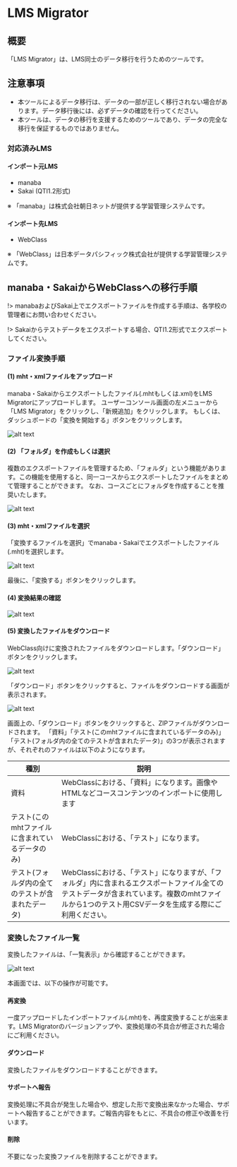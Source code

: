 # LMS Migrator

## 概要

「LMS Migrator」は、LMS同士のデータ移行を行うためのツールです。

## 注意事項

* 本ツールによるデータ移行は、データの一部が正しく移行されない場合があります。データ移行後には、必ずデータの確認を行ってください。
* 本ツールは、データの移行を支援するためのツールであり、データの完全な移行を保証するものではありません。

### 対応済みLMS

#### インポート元LMS

* manaba
* Sakai (QTI1.2形式)

※ 「manaba」は株式会社朝日ネットが提供する学習管理システムです。

#### インポート先LMS

* WebClass

※ 「WebClass」は日本データパシフィック株式会社が提供する学習管理システムです。

## manaba・SakaiからWebClassへの移行手順

!> manabaおよびSakai上でエクスポートファイルを作成する手順は、各学校の管理者にお問い合わせください。

!> Sakaiからテストデータをエクスポートする場合、QTI1.2形式でエクスポートしてください。

### ファイル変換手順

#### (1) mht・xmlファイルをアップロード

manaba・Sakaiからエクスポートしたファイル(.mhtもしくは.xml)をLMS Migratorにアップロードします。
ユーザーコンソール画面の左メニューから「LMS Migrator」をクリックし、「新規追加」をクリックします。
もしくは、ダッシュボードの「変換を開始する」ボタンをクリックします。

![alt text](image-1.png)

#### (2) 「フォルダ」を作成もしくは選択

複数のエクスポートファイルを管理するため、「フォルダ」という機能があります。この機能を使用すると、同一コースからエクスポートしたファイルをまとめて管理することができます。
なお、コースごとにフォルダを作成することを推奨いたします。

![alt text](image-11.png)

#### (3) mht・xmlファイルを選択

「変換するファイルを選択」でmanaba・Sakaiでエクスポートしたファイル(.mht)を選択します。

![alt text](image-12.png)

最後に、「変換する」ボタンをクリックします。

#### (4) 変換結果の確認

![alt text](image-4.png)

#### (5) 変換したファイルをダウンロード

WebClass向けに変換されたファイルをダウンロードします。「ダウンロード」ボタンをクリックします。

![alt text](image-5.png)

「ダウンロード」ボタンをクリックすると、ファイルをダウンロードする画面が表示されます。

![alt text](image-10.png ':size=800')

画面上の、「ダウンロード」ボタンをクリックすると、ZIPファイルがダウンロードされます。
「資料」「テスト(このmhtファイルに含まれているデータのみ)」「テスト(フォルダ内の全てのテストが含まれたデータ)」の3つが表示されますが、それぞれのファイルは以下のようになります。

| 種別 | 説明 |
| --- | --- |
| 資料 | WebClassにおける、「資料」になります。画像やHTMLなどコースコンテンツのインポートに使用します |
| テスト(このmhtファイルに含まれているデータのみ) | WebClassにおける、「テスト」になります。 |
| テスト(フォルダ内の全てのテストが含まれたデータ) | WebClassにおける、「テスト」になりますが、「フォルダ」内に含まれるエクスポートファイル全てのテストデータが含まれています。複数のmhtファイルから1つのテスト用CSVデータを生成する際にご利用ください。 |

### 変換したファイル一覧

変換したファイルは、「一覧表示」から確認することができます。

![alt text](image-7.png)

本画面では、以下の操作が可能です。

#### 再変換

一度アップロードしたインポートファイル(.mht)を、再度変換することが出来ます。LMS Migratorのバージョンアップや、変換処理の不具合が修正された場合にご利用ください。

#### ダウンロード

変換したファイルをダウンロードすることができます。

#### サポートへ報告

変換処理に不具合が発生した場合や、想定した形で変換出来なかった場合、サポートへ報告することができます。ご報告内容をもとに、不具合の修正や改善を行います。

#### 削除

不要になった変換ファイルを削除することができます。